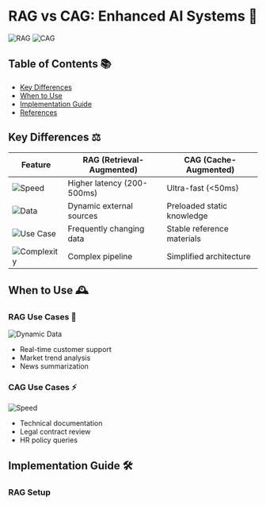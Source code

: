 # RAG vs CAG: Enhanced AI Systems 🧠

![RAG](https://cdn.jsdelivr.net/gh/Readme-Workflows/Readme-Icons@main/icons/artificial-intelligence/neural-network.svg)
![CAG](https://cdn.jsdelivr.net/gh/Readme-Workflows/Readme-Icons@main/icons/cloud/cache.svg)

## Table of Contents 📚
- [Key Differences](#key-differences-⚖️)
- [When to Use](#when-to-use-🕰️)
- [Implementation Guide](#implementation-guide-🛠️)
- [References](#references-📖)

## Key Differences ⚖️

| Feature               | RAG (Retrieval-Augmented) | CAG (Cache-Augmented)       |
|-----------------------|---------------------------|------------------------------|
| ![Speed](https://cdn.jsdelivr.net/gh/Readme-Workflows/Readme-Icons@main/icons/time/speed.svg) | Higher latency (200-500ms) | Ultra-fast (<50ms)          |
| ![Data](https://cdn.jsdelivr.net/gh/Readme-Workflows/Readme-Icons@main/icons/data/database.svg) | Dynamic external sources   | Preloaded static knowledge  |
| ![Use Case](https://cdn.jsdelivr.net/gh/Readme-Workflows/Readme-Icons@main/icons/business/use-case.svg) | Frequently changing data   | Stable reference materials  |
| ![Complexity](https://cdn.jsdelivr.net/gh/Readme-Workflows/Readme-Icons@main/icons/development/complexity.svg) | Complex pipeline           | Simplified architecture     |

## When to Use 🕰️

### RAG Use Cases 🔄
![Dynamic Data](https://cdn.jsdelivr.net/gh/Readme-Workflows/Readme-Icons@main/icons/update/refresh.svg)
- Real-time customer support
- Market trend analysis
- News summarization

### CAG Use Cases ⚡
![Speed](https://cdn.jsdelivr.net/gh/Readme-Workflows/Readme-Icons@main/icons/time/fast.svg)
- Technical documentation
- Legal contract review
- HR policy queries

## Implementation Guide 🛠️

### RAG Setup
